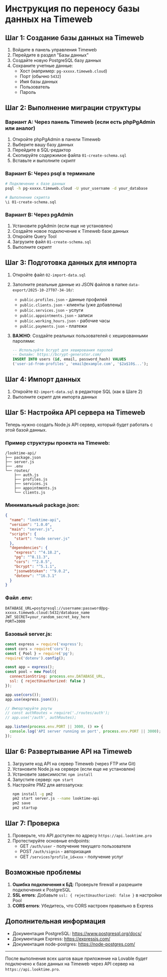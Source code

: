# Инструкция по переносу базы данных на Timeweb

## Шаг 1: Создание базы данных на Timeweb

1. Войдите в панель управления Timeweb
2. Перейдите в раздел "Базы данных"
3. Создайте новую PostgreSQL базу данных
4. Сохраните учетные данные:
   - Хост (например: `pg-xxxxx.timeweb.cloud`)
   - Порт (обычно `5432`)
   - Имя базы данных
   - Пользователь
   - Пароль

## Шаг 2: Выполнение миграции структуры

### Вариант А: Через панель Timeweb (если есть phpPgAdmin или аналог)
1. Откройте phpPgAdmin в панели Timeweb
2. Выберите вашу базу данных
3. Перейдите в SQL-редактор
4. Скопируйте содержимое файла `01-create-schema.sql`
5. Вставьте и выполните скрипт

### Вариант Б: Через psql в терминале
```bash
# Подключение к базе данных
psql -h pg-xxxxx.timeweb.cloud -U your_username -d your_database

# Выполнение скрипта
\i 01-create-schema.sql
```

### Вариант В: Через pgAdmin
1. Установите pgAdmin (если еще не установлен)
2. Создайте новое подключение к Timeweb базе данных
3. Откройте Query Tool
4. Загрузите файл `01-create-schema.sql`
5. Выполните скрипт

## Шаг 3: Подготовка данных для импорта

1. Откройте файл `02-import-data.sql`
2. Заполните реальные данные из JSON файлов в папке `data-export/2025-10-27T07-34-10/`:
   - `public.profiles.json` - данные профилей
   - `public.clients.json` - клиенты (уже добавлены)
   - `public.services.json` - услуги
   - `public.appointments.json` - записи
   - `public.working_hours.json` - рабочие часы
   - `public.payments.json` - платежи

3. **ВАЖНО**: Создайте реальных пользователей с хешированными паролями:
   ```sql
   -- Используйте bcrypt для хеширования паролей
   -- Онлайн: https://bcrypt-generator.com/
   INSERT INTO users (id, email, password_hash) VALUES
   ('user-id-from-profiles', 'email@example.com', '$2a$10$...');
   ```

## Шаг 4: Импорт данных

1. Откройте `02-import-data.sql` в редакторе SQL (как в Шаге 2)
2. Выполните скрипт для импорта данных

## Шаг 5: Настройка API сервера на Timeweb

Теперь нужно создать Node.js API сервер, который будет работать с этой базой данных.

### Пример структуры проекта на Timeweb:

```
/looktime-api/
├── package.json
├── server.js
├── .env
└── routes/
    ├── auth.js
    ├── profiles.js
    ├── services.js
    ├── appointments.js
    └── clients.js
```

### Минимальный package.json:
```json
{
  "name": "looktime-api",
  "version": "1.0.0",
  "main": "server.js",
  "scripts": {
    "start": "node server.js"
  },
  "dependencies": {
    "express": "^4.18.2",
    "pg": "^8.11.3",
    "cors": "^2.8.5",
    "bcrypt": "^5.1.1",
    "jsonwebtoken": "^9.0.2",
    "dotenv": "^16.3.1"
  }
}
```

### Файл .env:
```
DATABASE_URL=postgresql://username:password@pg-xxxxx.timeweb.cloud:5432/database_name
JWT_SECRET=your_random_secret_key_here
PORT=3000
```

### Базовый server.js:
```javascript
const express = require('express');
const cors = require('cors');
const { Pool } = require('pg');
require('dotenv').config();

const app = express();
const pool = new Pool({
  connectionString: process.env.DATABASE_URL,
  ssl: { rejectUnauthorized: false }
});

app.use(cors());
app.use(express.json());

// Импортируйте роуты
// const authRoutes = require('./routes/auth');
// app.use('/auth', authRoutes);

app.listen(process.env.PORT || 3000, () => {
  console.log('API server running on port', process.env.PORT || 3000);
});
```

## Шаг 6: Развертывание API на Timeweb

1. Загрузите код API на сервер Timeweb (через FTP или Git)
2. Установите Node.js на сервере (если еще не установлен)
3. Установите зависимости: `npm install`
4. Запустите сервер: `npm start`
5. Настройте PM2 для автозапуска:
   ```bash
   npm install -g pm2
   pm2 start server.js --name looktime-api
   pm2 save
   pm2 startup
   ```

## Шаг 7: Проверка

1. Проверьте, что API доступен по адресу `https://api.looktime.pro`
2. Протестируйте основные endpoints:
   - GET `/auth/user` - получение текущего пользователя
   - POST `/auth/signin` - авторизация
   - GET `/services?profile_id=xxx` - получение услуг

## Возможные проблемы

1. **Ошибка подключения к БД**: Проверьте firewall и разрешите подключения к PostgreSQL
2. **SSL errors**: Добавьте `ssl: { rejectUnauthorized: false }` в настройки Pool
3. **CORS errors**: Убедитесь, что CORS настроен правильно в Express

## Дополнительная информация

- Документация PostgreSQL: https://www.postgresql.org/docs/
- Документация Express: https://expressjs.com/
- Документация node-postgres: https://node-postgres.com/

---

После выполнения всех шагов ваше приложение на Lovable будет подключено к базе данных на Timeweb через API сервер на `https://api.looktime.pro`.
